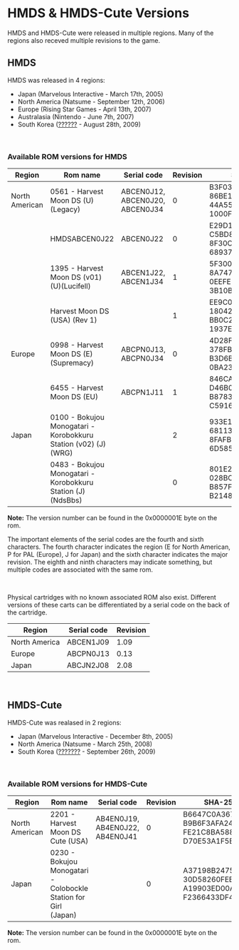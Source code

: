
# HMDS & HMDS-Cute Versions

HMDS and HMDS-Cute were released in multiple regions. Many of the regions also receved multiple revisions to the game.

## HMDS

HMDS was released in 4 regions: 
* Japan (Marvelous Interactive - March 17th, 2005)
* North America (Natsume - September 12th, 2006)
* Europe (Rising Star Games - April 13th, 2007)
* Australasia (Nintendo - June 7th, 2007)
* South Korea ([??????](https://www.gametdb.com/DS/ABCK) - August 28th, 2009)

<br />

### Available ROM versions for HMDS
| Region         	| Rom name                                                       	| Serial code                           	| Revision 	| SHA-256                                                                      	|
|----------------	|----------------------------------------------------------------	|---------------------------------------	|----------	|------------------------------------------------------------------------------	|
| North American 	| 0561 - Harvest Moon DS (U)(Legacy)                             	| ABCEN0J12,<br>ABCEN0J20,<br>ABCEN0J34 	| 0        	| B3F031CA3F979BD8<br>86BE1151AD5183C2<br>44A5542AA36BA1F6<br>1000FB32033139CC 	|
|                	| HMDSABCEN0J22                                                  	| ABCEN0J22                             	| 0        	| E29D17226E6BF4C9<br>C5BD8F433DBBD301<br>8F30CC6E880F991B<br>68937A67FE18CC64 	|
|                	| 1395 - Harvest Moon DS (v01) (U)(Lucifell)                     	| ABCEN1J22,<br>ABCEN1J34               	| 1        	| 5F300C5D66A578F9<br>8A747182FA584FF4<br>0EEFE2C9B1B2AA9F<br>3B10BEF69D829FAD 	|
|                	| Harvest Moon DS (USA) (Rev 1)                                  	|                                       	| 1        	| EE9C01FD41ED68A8<br>180421DCC58D4BB0<br>BB0C27D7DAC0A1BD<br>1937E408475BFD4C 	|
| Europe         	| 0998 - Harvest Moon DS (E)(Supremacy)                          	| ABCPN0J13,<br>ABCPN0J34               	| 0        	| 4D28F21A63CC464E<br>378FB5EFB9A10BDC<br>B3D6B36A8451C33D<br>0BA230325CFB94E9 	|
|                	| 6455 - Harvest Moon DS (EU)                                    	| ABCPN1J11                             	| 1        	| 846CA75CA86781ED<br>D46B0D7891D5D73B<br>B87830712BA1C992<br>C5916EA2AC77D9F5 	|
| Japan          	| 0100 - Bokujou Monogatari - Korobokkuru Station (v02) (J)(WRG) 	|                                       	| 2        	| 933E18C4FCC7854F<br>68113EE7A4FB0A47<br>8FAFB3A829610897<br>6D585C9ABB0BD666 	|
|                	| 0483 - Bokujou Monogatari - Korobokkuru Station (J)(NdsBbs)    	|                                       	| 0        	| 801E29F03DE83AE4<br>028BC3AD112EFC65<br>B857F341EBC04178<br>B2148F21F4E579C9 	|

<b>Note:</b> The version number can be found in the 0x0000001E byte on the rom.

The important elements of the serial codes are the fourth and sixth characters. The fourth character indicates the region (E for North American, P for PAL (Europe), J for Japan) and the sixth character indicates the major revision. The eighth and ninth characters may indicate something, but multiple codes are associated with the same rom.

<br />

Physical cartridges with no known associated ROM also exist. Different versions of these carts can be differentiated by a serial code on the back of the cartridge.

| Region        	| Serial code 	| Revision 	|
|---------------	|-------------	|----------	|
| North America 	| ABCEN1J09   	| 1.09     	|
| Europe        	| ABCPN0J13   	| 0.13     	|
| Japan         	| ABCJN2J08   	| 2.08     	|

<br />

## HMDS-Cute

HMDS-Cute was realased in 2 regions:
* Japan (Marvelous Interactive - December 8th, 2005)
* North America (Natsume - March 25th, 2008)
* South Korea ([???????](https://www.gametdb.com/DS/AB4K) - September 26th, 2009)

<br />

### Available ROM versions for HMDS-Cute
| Region         	| Rom name                                                        	| Serial code             	| Revision 	| SHA-256                                                                      	|
|----------------	|-----------------------------------------------------------------	|-------------------------	|----------	|------------------------------------------------------------------------------	|
| North American 	| 2201 - Harvest Moon DS Cute (USA)                               	| AB4EN0J19,<br>AB4EN0J22,<br>AB4EN0J41 	| 0        	| B6647C0A367AD52F<br>B9B6F3AFA24E6C3A<br>FE21C8BA588F5B8C<br>D70E53A1F5B0B636 	|
| Japan          	| 0230 - Bokujou Monogatari - Colobockle Station for Girl (Japan) 	|                         	| 0        	| A37198B2475EC68A<br>30D58260FEEA620A<br>A19903ED00A9897F<br>F2366433DF477A96 	|

<b>Note:</b> The version number can be found in the 0x0000001E byte on the rom.